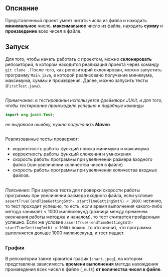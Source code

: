 ## Опсиание
Представленный проект умеет читать числа из файла и находить __минимальное__ число, __максимальное__ число из файла, находить __сумму__ и __произведение__ всех чисел в файле.



## Запуск
Для того, чтобы начать работать с проектом, можно __склонировать__ репозиторий, в котором находится реализация проекта через команду `git clone `.
После того, как репозиторий склонирован, можно запустить программу `Main.java`, в которой реализовано получение минимума, максимума, суммы и произвдения. Далее, можно запусить тесты (`FirstTest.java`). 

##
_Примечание: в тестировании используется фреймворк JUnit, и для того, чтобы тестироание происходило успешно и подобные команды_
```java
import org.junit.Test;
``` 
_не выдавали ошибку, нужно подключить __Maven__._
##




Реализованныe тесты проверяют: 
*  корректность работы функций поиска минимума и максимума
*  корректность работы функций сложения и умножения
*  скорость работы программы при увеличении размера входного файла (при увеличении количества чисел в файле)
* скорость работы программы при увеличении количества входных файлов.

##
_Пояснение_:
При заупске теста для проверки скорости работы программы при увеличении размера входного файла, если условие  
` assertTrue((endTimeGettingSmth- startTimeGettingSmth) < 1000) ` истинно, то тест проходит успешно, то есть, если время выполнения какого-либо метода занимает < 1000 миллисекунд (разница между временем окончания работы методжа и началом), то тест считается пройденным успешно. Если же условие `assertTrue((endTimeGettingSmth- startTimeGettingSmth) < 1000)` ложно, то это значит, что программа выполняется дольше 1000 миллисекунд, и тест падает.
##


### График ###
В репозитории также хранится график (`chart.jpeg`), на котором представлена зависимость __времени выполнения__ метода нахождения произведения всех чисел в файле (`_mult`) __от количества чисел в файле__.